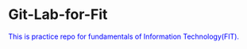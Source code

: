 <h1> Git-Lab-for-Fit</h1>
<p style="color:blue">This is practice repo for fundamentals of Information Technology(FIT).</p>
